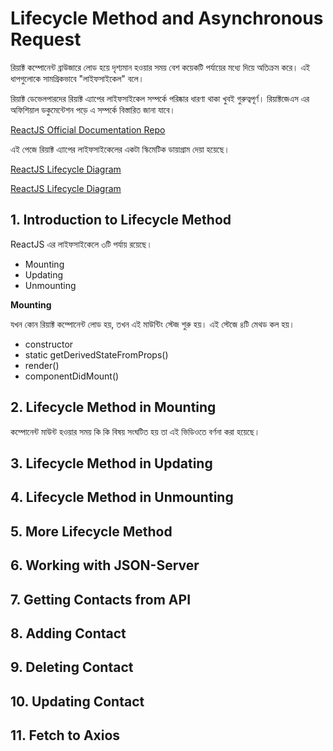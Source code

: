# Lifecycle Method and Asynchronous Request

রিয়াক্ট কম্পোনেন্ট ব্রাউজারে লোড হয়ে দৃশ্যমান হওয়ার সময় বেশ কয়েকটি পর্যায়ের মধ্যে দিয়ে অতিক্রম করে। এই ধাপগুলোকে সামগ্রিকভাবে "লাইফসাইকেল" বলে।

রিয়াক্ট ডেভেলপারদের রিয়াক্ট এ্যাপের লাইফসাইকেল সম্পর্কে পরিষ্কার ধারণা থাকা খুবই গুরুত্বপূর্ণ। রিয়াক্টজেএস এর  অফিশিয়াল ডকুমেন্টেশন পড়ে এ সম্পর্কে বিস্তারিত জানা যাবে।

[ReactJS Official Documentation Repo](https://reactjs.org/docs/react-component.html)

এই পেজে রিয়াক্ট এ্যাপের লাইফসাইকেলের একটা স্কিমেটিক ডায়াগ্রাম দেয়া হয়েছে।

[ReactJS Lifecycle Diagram](http://projects.wojtekmaj.pl/react-lifecycle-methods-diagram/)

[ReactJS Lifecycle Diagram](https://github.com/manzurahmed/reactjs/blob/master/react-life-cycle.png)

## 1. Introduction to Lifecycle Method

ReactJS এর লাইফসাইকেলে ৩টি পর্যায় রয়েছে।

- Mounting
- Updating
- Unmounting

**Mounting**

যখন কোন রিয়াক্ট কম্পোনেন্ট লোড হয়, তখন এই মাউন্টিং স্টেজ শুরু হয়। এই স্টেজে ৪টি মেথড কল হয়।

- constructor
- static getDerivedStateFromProps()
- render()
- componentDidMount()

## 2. Lifecycle Method in Mounting

কম্পোনেন্ট মাউন্ট হওয়ার সময় কি কি বিষয় সংঘটিত হয় তা এই ভিডিওতে বর্ণনা করা হয়েছে।

## 3. Lifecycle Method in Updating

## 4. Lifecycle Method in Unmounting

## 5. More Lifecycle Method

## 6. Working with JSON-Server

## 7. Getting Contacts from API

## 8. Adding Contact

## 9. Deleting Contact

## 10. Updating Contact

## 11. Fetch to Axios
